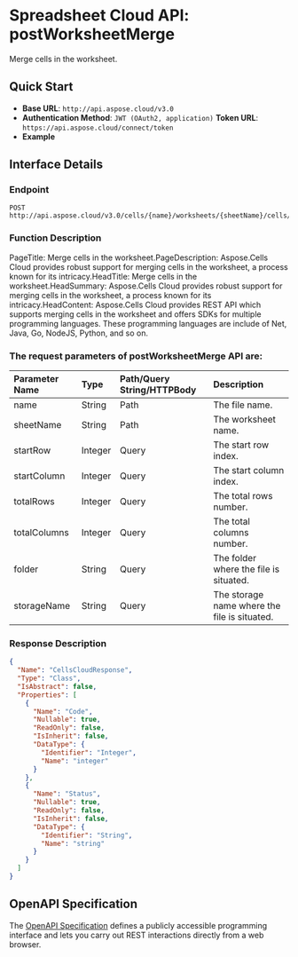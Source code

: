 # **Spreadsheet Cloud API: postWorksheetMerge**

Merge cells in the worksheet. 

## **Quick Start**

- **Base URL**: `http://api.aspose.cloud/v3.0`
- **Authentication Method**: `JWT (OAuth2, application)`  **Token URL**: `https://api.aspose.cloud/connect/token`
- **Example** 
<script src="https://gist.github.com/aspose-cells-cloud-gists/8a5b324fdf3e574dbd747c1a1e24b05d.js?file=Example30_PostWorksheetMerge.cs"></script>

## **Interface Details**

### **Endpoint** 

```
POST http://api.aspose.cloud/v3.0/cells/{name}/worksheets/{sheetName}/cells/merge
```

### **Function Description**
PageTitle: Merge cells in the worksheet.PageDescription: Aspose.Cells Cloud provides robust support for merging cells in the worksheet, a process known for its intricacy.HeadTitle: Merge cells in the worksheet.HeadSummary: Aspose.Cells Cloud provides robust support for merging cells in the worksheet, a process known for its intricacy.HeadContent: Aspose.Cells Cloud provides REST API which supports merging cells in the worksheet and offers SDKs for multiple programming languages. These programming languages are include of Net, Java, Go, NodeJS, Python, and so on.

### The request parameters of **postWorksheetMerge** API are: 

| Parameter Name | Type | Path/Query String/HTTPBody | Description | 
| :- | :- | :- |:- | 
|name|String|Path|The file name.|
|sheetName|String|Path|The worksheet name.|
|startRow|Integer|Query|The start row index.|
|startColumn|Integer|Query|The start column index.|
|totalRows|Integer|Query|The total rows number.|
|totalColumns|Integer|Query|The total columns number.|
|folder|String|Query|The folder where the file is situated.|
|storageName|String|Query|The storage name where the file is situated.|


### **Response Description**
```json
{
  "Name": "CellsCloudResponse",
  "Type": "Class",
  "IsAbstract": false,
  "Properties": [
    {
      "Name": "Code",
      "Nullable": true,
      "ReadOnly": false,
      "IsInherit": false,
      "DataType": {
        "Identifier": "Integer",
        "Name": "integer"
      }
    },
    {
      "Name": "Status",
      "Nullable": true,
      "ReadOnly": false,
      "IsInherit": false,
      "DataType": {
        "Identifier": "String",
        "Name": "string"
      }
    }
  ]
}
```

## OpenAPI Specification

The [OpenAPI Specification](https://reference.aspose.cloud/cells/#/CellsController/PostWorksheetMerge) defines a publicly accessible programming interface and lets you carry out REST interactions directly from a web browser.

